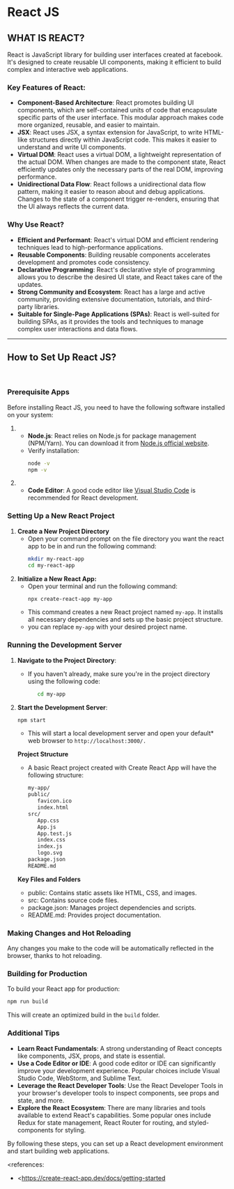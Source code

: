 # React JS

## WHAT IS REACT?
React is JavaScript library for building user interfaces created at facebook. It's designed to create reusable UI components, making it efficient to build complex and interactive web applications.

### Key Features of React:
- **Component-Based Architecture**: React promotes building UI components, which are self-contained units of code that encapsulate specific parts of the user interface. This modular approach makes code more organized, reusable, and easier to maintain.   
- **JSX**: React uses JSX, a syntax extension for JavaScript, to write HTML-like structures directly within JavaScript code. This makes it easier to understand and write UI components.   
- **Virtual DOM**: React uses a virtual DOM, a lightweight representation of the actual DOM. When changes are made to the component state, React efficiently updates only the necessary parts of the real DOM, improving performance.   
- **Unidirectional Data Flow**: React follows a unidirectional data flow pattern, making it easier to reason about and debug applications. Changes to the state of a component trigger re-renders, ensuring that the UI always reflects the current data.   

### Why Use React?
- **Efficient and Performant**: React's virtual DOM and efficient rendering techniques lead to high-performance applications.   
- **Reusable Components**: Building reusable components accelerates development and promotes code consistency.   
- **Declarative Programming**: React's declarative style of programming allows you to describe the desired UI state, and React takes care of the updates.   
- **Strong Community and Ecosystem**: React has a large and active community, providing extensive documentation, tutorials, and third-party libraries.   
- **Suitable for Single-Page Applications (SPAs)**: React is well-suited for building SPAs, as it provides the tools and techniques to manage complex user interactions and data flows.

---

## How to Set Up React JS?
   
### Prerequisite Apps

Before installing React JS, you need to have the following software installed on your system:
1. - **Node.js**: React relies on Node.js for package management (NPM/Yarn). You can download it from [Node.js official website](https://nodejs.org/).
   - Verify installation:
     ```bash
     node -v
     npm -v
     ```
2. - **Code Editor**: A good code editor like [Visual Studio Code](https://code.visualstudio.com/) is recommended for React development.

### Setting Up a New React Project

1. **Create a New Project Directory**
   - Open your command prompt on the file directory you want the react app to be in and run the following command:
      ```bash
      mkdir my-react-app
      cd my-react-app
      ```
2. **Initialize a New React App:**
   - Open your terminal and run the following command:
     ```bash
     npx create-react-app my-app
     ```
   - This command creates a new React project named `my-app`. It installs all necessary dependencies and sets up the basic project structure.
   - you can replace `my-app` with your desired project name.

### Running the Development Server
1. **Navigate to the Project Directory**:
   - If you haven't already, make sure you're in the project directory using the following code:
      ```bash
         cd my-app
      ```
2. **Start the Development Server**:
      ```bash
      npm start
      ```
      - This will start a local development server and open your default* web browser to `http://localhost:3000/.`

   **Project Structure**
      - A basic React project created with Create React App will have the following structure:
         ```bash
         my-app/
         public/
            favicon.ico
            index.html
         src/
            App.css
            App.js
            App.test.js
            index.css
            index.js
            logo.svg
         package.json
         README.md
         ```
   **Key Files and Folders**
   - public: Contains static assets like HTML, CSS, and images.
   - src: Contains source code files.
   - package.json: Manages project dependencies and scripts.
   - README.md: Provides project documentation.

### Making Changes and Hot Reloading
Any changes you make to the code will be automatically reflected in the browser, thanks to hot reloading.

### Building for Production
To build your React app for production:
   ```bash
   npm run build
   ```
This will create an optimized build in the `build` folder.

### Additional Tips
- **Learn React Fundamentals**: A strong understanding of React concepts like components, JSX, props, and state is essential.
- **Use a Code Editor or IDE**: A good code editor or IDE can significantly improve your development experience. Popular choices include Visual Studio Code, WebStorm, and Sublime Text.
- **Leverage the React Developer Tools**: Use the React Developer Tools in your browser's developer tools to inspect components, see props and state, and more.
- **Explore the React Ecosystem**: There are many libraries and tools available to extend React's capabilities. Some popular ones include Redux for state management, React Router for routing, and styled-components for styling.

By following these steps, you can set up a React development environment and start building web applications.

<references:

- <https://create-react-app.dev/docs/getting-started